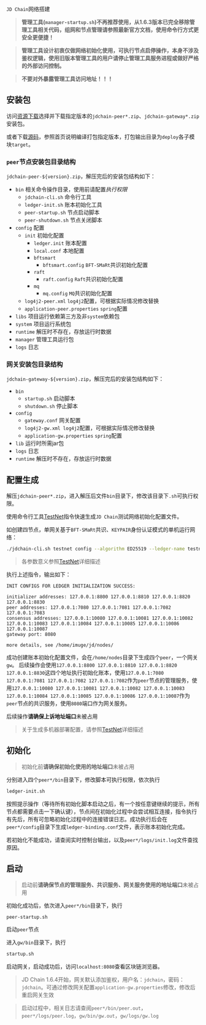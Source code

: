 `JD Chain`网络搭建

> **管理工具(`manager-startup.sh`)不再推荐使用，从1.6.3版本已完全移除管理工具相关代码，组网和节点管理请参照最新官方文档，使用命令行方式更安全更便捷！**

> **管理工具设计初衷仅做网络初始化使用，可执行节点启停操作，本身不涉及鉴权逻辑，使用旧版本管理工具的用户请停止管理工具服务进程或做好严格的外部访问控制。**

> **不要对外暴露管理工具访问地址！！！**

## 安装包

访问[资源下载](download)选择并下载指定版本的`jdchain-peer*.zip`、`jdchain-gateway*.zip`安装包。

或者下载[源码](https://github.com/blockchain-jd-com/jdchain)，参照首页说明编译打包指定版本，打包输出目录为`deploy`各子模块`target`。

### `peer`节点安装包目录结构

`jdchain-peer-${version}.zip`，解压完后的安装包结构如下：

- `bin`  相关命令操作目录，使用前请配置*执行权限*
	- `jdchain-cli.sh` 命令行工具
	- `ledger-init.sh` 账本初始化工具
	- `peer-startup.sh` 节点启动脚本
	- `peer-shutdown.sh` 节点关闭脚本
- `config` 配置
	- `init` 初始化配置
		- `ledger.init` 账本配置
		- `local.conf` 本地配置
		- `bftsmart`
			- `bftsmart.config` `BFT-SMaRt`共识初始化配置
		- `raft`
			- `raft.config` `Raft`共识初始化配置
		- `mq`
			- `mq.config` `MQ`共识初始化配置
	- `log4j2-peer.xml` `log4j2`配置，可根据实际情况修改替换
	- `application-peer.properties` `spring`配置
- `libs` 项目运行依赖第三方及非`system`依赖包
- `system` 项目运行系统包
- `runtime` 解压时不存在，存放运行时数据
- `manager` 管理工具运行包
- `logs` 日志

### 网关安装包目录结构

``jdchain-gateway-${version}.zip``，解压完后的安装包结构如下：

- `bin`
	- `startup.sh` 启动脚本
	- `shutdown.sh` 停止脚本
- `config`
	- `gateway.conf` 网关配置
	- `log4j2-gw.xml log4j2`配置，可根据实际情况修改替换
	- `application-gw.properties` `spring`配置
- `lib` 运行时所需jar包
- `logs` 日志
- `runtime` 解压时不存在，存放运行时数据

## 配置生成

解压`jdchain-peer*.zip`，进入解压后文件`bin`目录下，修改该目录下`.sh`可执行权限。

使用命令行工具[TestNet](cli/testnet)指令快速生成`JD Chain`测试网络初始化配置文件。

如创建四节点，单网关基于`BFT-SMaRt`共识、`KEYPAIR`身份认证模式的单机运行网络：
```bash
./jdchain-cli.sh testnet config --algorithm ED25519 --ledger-name testnet --password 123456 --peer-zip ../../jdchain-peer-1.6.4.RELEASE.zip --gw-zip ../../jdchain-gateway-1.6.4.RELEASE.zip --consensus BFTSMART --peer-size 4 --init-hosts 127.0.0.1 --peer-hosts 127.0.0.1 --peer-consensus-ports 10080,10082,10084,10086 --peer-manage-ports 7080,7081,7082,7083 --init-ports 8800,8810,8820,8830 --gw-port 8080 --output /home/imuge/jd/nodes/
```
> 各参数意义参照[TestNet](cli/testnet)详细描述

执行上述指令，输出如下：
```
INIT CONFIGS FOR LEDGER INITIALIZATION SUCCESS: 

initializer addresses: 127.0.0.1:8800 127.0.0.1:8810 127.0.0.1:8820 127.0.0.1:8830 
peer addresses: 127.0.0.1:7080 127.0.0.1:7081 127.0.0.1:7082 127.0.0.1:7083 
consensus addresses: 127.0.0.1:10080 127.0.0.1:10081 127.0.0.1:10082 127.0.0.1:10083 127.0.0.1:10084 127.0.0.1:10085 127.0.0.1:10086 127.0.0.1:10087 
gateway port: 8080

more details, see /home/imuge/jd/nodes/
```
成功创建账本初始化配置文件，会在`/home/nodes`目录下生成四个`peer`，一个网关`gw`。
后续操作会使用`127.0.0.1:8800 127.0.0.1:8810 127.0.0.1:8820 127.0.0.1:8830`这四个地址执行初始化账本，使用`127.0.0.1:7080 127.0.0.1:7081 127.0.0.1:7082 127.0.0.1:7082`作为`peer`节点的管理服务，使用`127.0.0.1:10080 127.0.0.1:10081 127.0.0.1:10082 127.0.0.1:10083 127.0.0.1:10084 127.0.0.1:10085 127.0.0.1:10086 127.0.0.1:10087`作为`peer`节点的共识服务，使用`8080`端口作为网关服务。

后续操作**请确保上诉地址端口**未被占用

> 关于生成多机器部署配置，请参照[TestNet](cli/testnet)详细描述

## 初始化

> 初始化前**请确保初始化使用的地址端口**未被占用

分别进入四个`peer*/bin`目录下，修改脚本可执行权限，依次执行
```bash
ledger-init.sh
```
按照提示操作（等待所有初始化脚本启动之后，有一个按任意键继续的提示，所有节点都需要点击一下确认键），节点间在初始化过程中会尝试相互连接，指令执行有先后，所有可忽略初始化过程中的连接错误日志。成功执行后会在`peer*/config`目录下生成`ledger-binding.conf`文件，表示账本初始化完成。

若初始化不能成功，请查阅实时控制台输出，以及`peer*/logs/init.log`文件查找原因。

## 启动

> 启动前**请确保节点的管理服务、共识服务、网关服务使用的地址端口**未被占用

初始化成功后，依次进入`peer*/bin`目录下，执行
```bash
peer-startup.sh
```
启动`peer`节点

进入`gw/bin`目录下，执行
```bash
startup.sh
```
启动网关，启动成功后，访问`localhost:8080`查看区块链浏览器。

> JD Chain 1.6.4开始，网关默认添加鉴权，用户名：`jdchain`，密码：`jdchain`。可通过修改网关配置`application-gw.properties`修改，修改后重启网关生效

> 启动过程中，相关日志请查阅`peer*/bin/peer.out`，`peer*/logs/peer.log`，`gw/bin/gw.out`，`gw/logs/gw.log`
